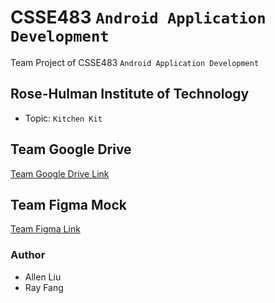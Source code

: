 # CSSE483 `Android Application Development`
Team Project of CSSE483 `Android Application Development`
## Rose-Hulman Institute of Technology
- Topic: `Kitchen Kit`
## Team Google Drive
[Team Google Drive Link](https://drive.google.com/drive/folders/1X3lWj5IhhaCZCL5X5leSHXKz4oYY08dG?usp=sharing)
## Team Figma Mock
[Team Figma Link](https://www.figma.com/file/zLoVGME063NUiGjuXjQFZ7/title_screen?node-id=0%3A1)
### Author
- Allen Liu
- Ray Fang
